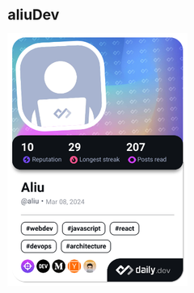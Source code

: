 # aliuDev
<a href="https://app.daily.dev/aliu"><img src="./devcard.png" width="356" alt="Aliu's Dev Card"/></a>
